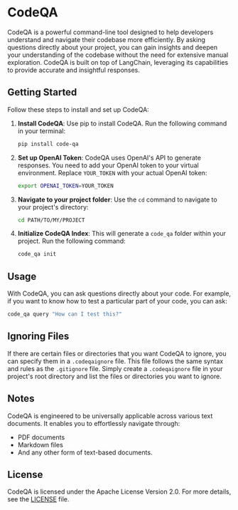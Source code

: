 # CodeQA

CodeQA is a powerful command-line tool designed to help developers understand and navigate their codebase more efficiently. By asking questions directly about your project, you can gain insights and deepen your understanding of the codebase without the need for extensive manual exploration. CodeQA is built on top of LangChain, leveraging its capabilities to provide accurate and insightful responses.

## Getting Started

Follow these steps to install and set up CodeQA:

1. **Install CodeQA**: Use pip to install CodeQA. Run the following command in your terminal:

    ```bash
    pip install code-qa
    ```

2. **Set up OpenAI Token**: CodeQA uses OpenAI's API to generate responses. You need to add your OpenAI token to your virtual environment. Replace `YOUR_TOKEN` with your actual OpenAI token:

    ```bash
    export OPENAI_TOKEN=YOUR_TOKEN
    ```

3. **Navigate to your project folder**: Use the `cd` command to navigate to your project's directory:

    ```bash
    cd PATH/TO/MY/PROJECT
    ```

4. **Initialize CodeQA Index**: This will generate a `code_qa` folder within your project. Run the following command:

    ```bash
    code_qa init
    ```

## Usage

With CodeQA, you can ask questions directly about your code. For example, if you want to know how to test a particular part of your code, you can ask:

```bash
code_qa query "How can I test this?"
```

## Ignoring Files

If there are certain files or directories that you want CodeQA to ignore, you can specify them in a `.codeqaignore` file. This file follows the same syntax and rules as the `.gitignore` file. Simply create a `.codeqaignore` file in your project's root directory and list the files or directories you want to ignore.


## Notes

CodeQA is engineered to be universally applicable across various text documents. It enables you to effortlessly navigate through:

- PDF documents
- Markdown files
- And any other form of text-based documents.


## License

CodeQA is licensed under the Apache License Version 2.0. For more details, see the [LICENSE](LICENSE) file.
